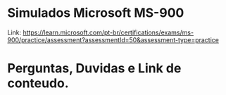 # Simulados Microsoft MS-900

Link: https://learn.microsoft.com/pt-br/certifications/exams/ms-900/practice/assessment?assessmentId=50&assessment-type=practice

# Perguntas, Duvidas e  Link de conteudo.
